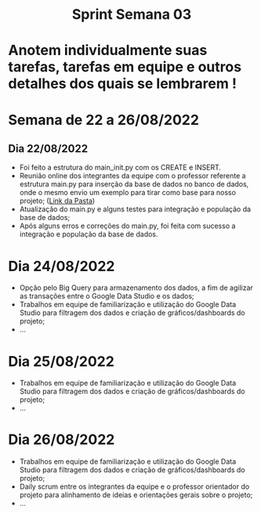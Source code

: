 <h1 align="center"> Sprint Semana 03 </h1>

# Anotem individualmente suas tarefas, tarefas em equipe e outros detalhes dos quais se lembrarem !

# Semana de 22 a 26/08/2022

##  Dia 22/08/2022
- Foi feito a estrutura do main_init.py com os CREATE e INSERT.
- Reunião online dos integrantes da equipe com o professor referente a estrutura main.py para inserção da base de dados no banco de dados, onde o mesmo envio um exemplo para tirar como base para nosso projeto; ([Link da Pasta](/Projeto/Testes/main-mysql3.py))
- Atualização do main.py e alguns testes para integração e população da base de dados;
- Após alguns erros e correções do main.py, foi feita com sucesso a integração e população da base de dados.

# Dia 24/08/2022
- Opção pelo Big Query para armazenamento dos dados, a fim de agilizar as transações entre o Google Data Studio e os dados;
- Trabalhos em equipe de familiarização e utilização do Google Data Studio para filtragem dos dados e criação de gráficos/dashboards do projeto;
- ...

# Dia 25/08/2022
- Trabalhos em equipe de familiarização e utilização do Google Data Studio para filtragem dos dados e criação de gráficos/dashboards do projeto;
- ...

# Dia 26/08/2022
- Trabalhos em equipe de familiarização e utilização do Google Data Studio para filtragem dos dados e criação de gráficos/dashboards do projeto;
- Daily scrum entre os integrantes da equipe e o professor orientador do projeto para alinhamento de ideias e orientações gerais sobre o projeto;
- ...

